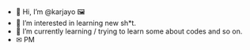 - 👋 Hi, I’m @karjayo 🖼
- 👀 I’m interested in learning new sh*t.
- 📳 I’m currently learning / trying to learn some about codes and so on.
- ✉ PM

<!---
karjayo/karjayo is a ✨ special ✨ repository because its `README.md` (this file) appears on your GitHub profile.
You can click the Preview link to take a look at your changes.
--->
